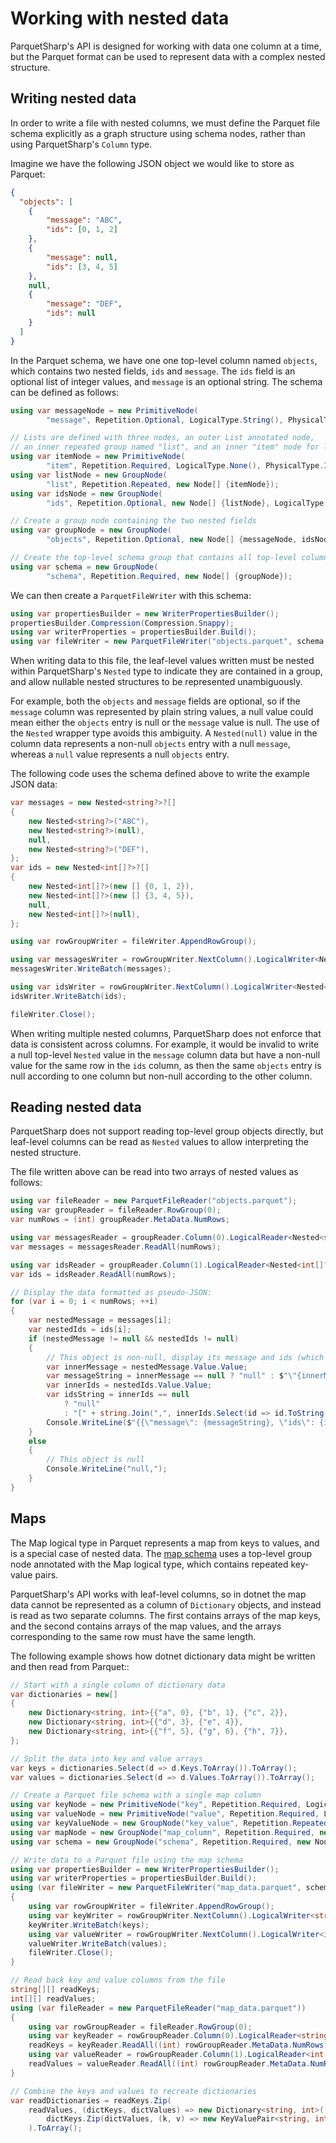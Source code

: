 # Working with nested data

ParquetSharp's API is designed for working with data one column at a time,
but the Parquet format can be used to represent data with a complex nested structure.

## Writing nested data

In order to write a file with nested columns,
we must define the Parquet file schema explicitly as a graph structure using schema nodes,
rather than using ParquetSharp's `Column` type.

Imagine we have the following JSON object we would like to store as Parquet:

```json
{
  "objects": [
    {
        "message": "ABC",
        "ids": [0, 1, 2]
    },
    {
        "message": null,
        "ids": [3, 4, 5]
    },
    null,
    {
        "message": "DEF",
        "ids": null
    }
  ]
}
```

In the Parquet schema, we have one one top-level column named `objects`,
which contains two nested fields, `ids` and `message`.
The `ids` field is an optional list of integer values,
and `message` is an optional string.
The schema can be defined as follows:

```csharp
using var messageNode = new PrimitiveNode(
        "message", Repetition.Optional, LogicalType.String(), PhysicalType.ByteArray);

// Lists are defined with three nodes, an outer List annotated node,
// an inner repeated group named "list", and an inner "item" node for list elements.
using var itemNode = new PrimitiveNode(
        "item", Repetition.Required, LogicalType.None(), PhysicalType.Int32);
using var listNode = new GroupNode(
        "list", Repetition.Repeated, new Node[] {itemNode});
using var idsNode = new GroupNode(
        "ids", Repetition.Optional, new Node[] {listNode}, LogicalType.List());

// Create a group node containing the two nested fields
using var groupNode = new GroupNode(
        "objects", Repetition.Optional, new Node[] {messageNode, idsNode});

// Create the top-level schema group that contains all top-level columns
using var schema = new GroupNode(
        "schema", Repetition.Required, new Node[] {groupNode});
```

We can then create a `ParquetFileWriter` with this schema:

```csharp
using var propertiesBuilder = new WriterPropertiesBuilder();
propertiesBuilder.Compression(Compression.Snappy);
using var writerProperties = propertiesBuilder.Build();
using var fileWriter = new ParquetFileWriter("objects.parquet", schema, writerProperties);
```

When writing data to this file,
the leaf-level values written must be nested within ParquetSharp's
`Nested` type to indicate they are contained in a group,
and allow nullable nested structures to be represented unambiguously.

For example, both the `objects` and `message` fields are optional,
so if the `message` column was represented by plain string values,
a null value could mean either the `objects` entry is null or the `message` value is null.
The use of the `Nested` wrapper type avoids this ambiguity.
A `Nested(null)` value in the column data represents a non-null `objects` entry with a null `message`,
whereas a `null` value represents a null `objects` entry.

The following code uses the schema defined above to write the example JSON data:

```csharp
var messages = new Nested<string?>?[]
{
    new Nested<string?>("ABC"),
    new Nested<string?>(null),
    null,
    new Nested<string?>("DEF"),
};
var ids = new Nested<int[]?>?[]
{
    new Nested<int[]?>(new [] {0, 1, 2}),
    new Nested<int[]?>(new [] {3, 4, 5}),
    null,
    new Nested<int[]?>(null),
};

using var rowGroupWriter = fileWriter.AppendRowGroup();

using var messagesWriter = rowGroupWriter.NextColumn().LogicalWriter<Nested<string?>?>();
messagesWriter.WriteBatch(messages);

using var idsWriter = rowGroupWriter.NextColumn().LogicalWriter<Nested<int[]?>?>();
idsWriter.WriteBatch(ids);

fileWriter.Close();
```

When writing multiple nested columns, ParquetSharp does not
enforce that data is consistent across columns.
For example, it would be invalid to write a null top-level `Nested` value in the
`message` column data but have a non-null value for the same row in the `ids` column,
as then the same `objects` entry is null according to one column but non-null according to the other column.

## Reading nested data

ParquetSharp does not support reading top-level group objects directly,
but leaf-level columns can be read as `Nested` values to allow interpreting the nested structure.

The file written above can be read into two arrays of nested values as follows:

```csharp
using var fileReader = new ParquetFileReader("objects.parquet");
using var groupReader = fileReader.RowGroup(0);
var numRows = (int) groupReader.MetaData.NumRows;

using var messagesReader = groupReader.Column(0).LogicalReader<Nested<string?>?>();
var messages = messagesReader.ReadAll(numRows);

using var idsReader = groupReader.Column(1).LogicalReader<Nested<int[]?>?>();
var ids = idsReader.ReadAll(numRows);

// Display the data formatted as pseudo-JSON:
for (var i = 0; i < numRows; ++i)
{
    var nestedMessage = messages[i];
    var nestedIds = ids[i];
    if (nestedMessage != null && nestedIds != null)
    {
        // This object is non-null, display its message and ids (which may be null)
        var innerMessage = nestedMessage.Value.Value;
        var messageString = innerMessage == null ? "null" : $"\"{innerMessage}\"";
        var innerIds = nestedIds.Value.Value;
        var idsString = innerIds == null
            ? "null"
            : "[" + string.Join(",", innerIds.Select(id => id.ToString())) + "]";
        Console.WriteLine($"{{\"message\": {messageString}, \"ids\": {idsString}}},");
    }
    else
    {
        // This object is null
        Console.WriteLine("null,");
    }
}
```

## Maps

The Map logical type in Parquet represents a map from keys to values,
and is a special case of nested data.
The [map schema](https://github.com/apache/parquet-format/blob/master/LogicalTypes.md#maps)
uses a top-level group node annotated with the Map logical type,
which contains repeated key-value pairs.

ParquetSharp's API works with leaf-level columns,
so in dotnet the map data cannot be represented as a column of
`Dictionary` objects, and instead is read as two separate columns.
The first contains arrays of the map keys,
and the second contains arrays of the map values,
and the arrays corresponding to the same row must have the same length.

The following example shows how dotnet dictionary data might be written
and then read from Parquet::

```csharp
// Start with a single column of dictionary data
var dictionaries = new[]
{
    new Dictionary<string, int>{{"a", 0}, {"b", 1}, {"c", 2}},
    new Dictionary<string, int>{{"d", 3}, {"e", 4}},
    new Dictionary<string, int>{{"f", 5}, {"g", 6}, {"h", 7}},
};

// Split the data into key and value arrays
var keys = dictionaries.Select(d => d.Keys.ToArray()).ToArray();
var values = dictionaries.Select(d => d.Values.ToArray()).ToArray();

// Create a Parquet file schema with a single map column
using var keyNode = new PrimitiveNode("key", Repetition.Required, LogicalType.String(), PhysicalType.ByteArray);
using var valueNode = new PrimitiveNode("value", Repetition.Required, LogicalType.None(), PhysicalType.Int32);
using var keyValueNode = new GroupNode("key_value", Repetition.Repeated, new Node[] {keyNode, valueNode});
using var mapNode = new GroupNode("map_column", Repetition.Required, new Node[] {keyValueNode}, LogicalType.Map());
using var schema = new GroupNode("schema", Repetition.Required, new Node[] {mapNode});

// Write data to a Parquet file using the map schema
using var propertiesBuilder = new WriterPropertiesBuilder();
using var writerProperties = propertiesBuilder.Build();
using (var fileWriter = new ParquetFileWriter("map_data.parquet", schema, writerProperties))
{
    using var rowGroupWriter = fileWriter.AppendRowGroup();
    using var keyWriter = rowGroupWriter.NextColumn().LogicalWriter<string[]>();
    keyWriter.WriteBatch(keys);
    using var valueWriter = rowGroupWriter.NextColumn().LogicalWriter<int[]>();
    valueWriter.WriteBatch(values);
    fileWriter.Close();
}

// Read back key and value columns from the file
string[][] readKeys;
int[][] readValues;
using (var fileReader = new ParquetFileReader("map_data.parquet"))
{
    using var rowGroupReader = fileReader.RowGroup(0);
    using var keyReader = rowGroupReader.Column(0).LogicalReader<string[]>();
    readKeys = keyReader.ReadAll((int) rowGroupReader.MetaData.NumRows);
    using var valueReader = rowGroupReader.Column(1).LogicalReader<int[]>();
    readValues = valueReader.ReadAll((int) rowGroupReader.MetaData.NumRows);
}

// Combine the keys and values to recreate dictionaries
var readDictionaries = readKeys.Zip(
    readValues, (dictKeys, dictValues) => new Dictionary<string, int>(
        dictKeys.Zip(dictValues, (k, v) => new KeyValuePair<string, int>(k, v)))
    ).ToArray();
```
